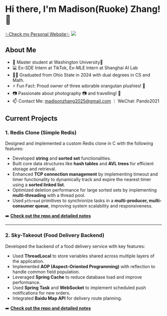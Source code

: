 # Hi there, I'm Madison(Ruoke) Zhang! 👋
[✨Check my Personal Website✨](https://ruokezhang.github.io/)
![](https://komarev.com/ghpvc/?username=RuokeZhang&color=green)
## About Me

- 🔭 Master student at Washington University💜
- 💻 Ex-SDE Intern at TikTok, Ex-MLE Intern at Shanghai AI Lab
- 🧑‍🎓 Graduated from Ohio State in 2024 with dual degrees in CS and Math.
- ⚡ Fun Fact: Proud owner of three adorable orangutan plushies! 🦧
- 📷 Passionate about photography 📷 and travelling! 🌄
- 📫 Contact Me: [madisonzhang2025@gmail.com](mailto:madisonzhang2025@gmail.com) ｜ WeChat: Pando2021
## Current Projects

### 1. Redis Clone (Simple Redis)
Designed and implemented a custom Redis clone in C with the following features:
- Developed **string** and **sorted set** functionalities.
- Built core data structures like **hash tables** and **AVL trees** for efficient storage and retrieval.
- Enhanced **TCP connection management** by implementing timeout and timer functionality to dynamically track and expire the nearest timer using a **sorted linked list**.
- Optimized deletion performance for large sorted sets by implementing **multi-threading** with a thread pool.
- Used `pthread` primitives to synchronize tasks in a **multi-producer, multi-consumer queue**, improving system scalability and responsiveness.

➡️ **[Check out the repo and detailed notes](https://github.com/RuokeZhang/Redis-On-C)**

---

### 2. Sky-Takeout (Food Delivery Backend)
Developed the backend of a food delivery service with key features:
- Used **ThreadLocal** to store variables shared across multiple layers of the application.
- Implemented **AOP (Aspect-Oriented Programming)** with reflection to handle common field population.
- Leveraged **Spring Cache** to reduce database load and improve performance.
- Used **Spring Task** and **WebSocket** to implement scheduled push notifications for new orders.
- Integrated **Baidu Map API** for delivery route planning.

➡️ **[Check out the repo and detailed notes](https://github.com/RuokeZhang/sky-takeout)**



